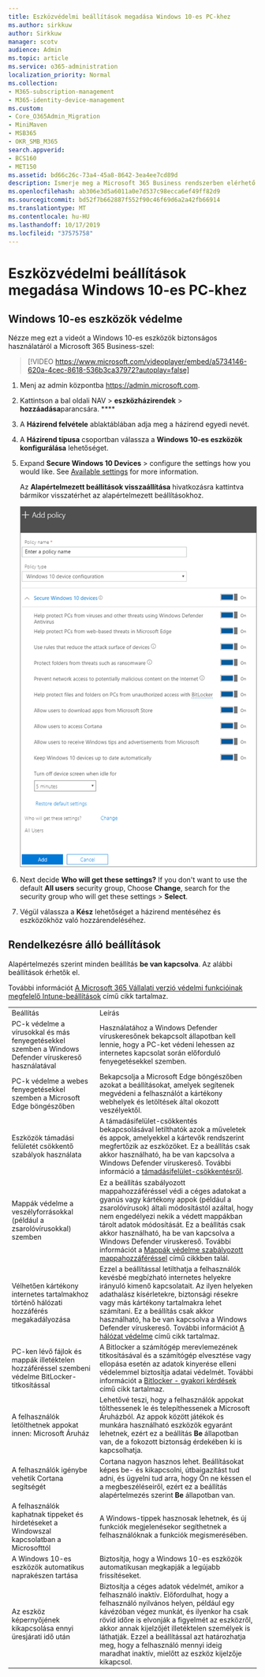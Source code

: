 ```yaml
---
title: Eszközvédelmi beállítások megadása Windows 10-es PC-khez
ms.author: sirkkuw
author: Sirkkuw
manager: scotv
audience: Admin
ms.topic: article
ms.service: o365-administration
localization_priority: Normal
ms.collection:
- M365-subscription-management
- M365-identity-device-management
ms.custom:
- Core_O365Admin_Migration
- MiniMaven
- MSB365
- OKR_SMB_M365
search.appverid:
- BCS160
- MET150
ms.assetid: bd66c26c-73a4-45a8-8642-3ea4ee7cd89d
description: Ismerje meg a Microsoft 365 Business rendszerben elérhető alapértelmezett és egyéb beállításokat a Windows 10 eszközök biztonságossá tétele érdekében.
ms.openlocfilehash: ab306e3d5a6011a0e7d537c98ecca6ef49ff82d9
ms.sourcegitcommit: bd52f7b662887f552f90c46f69d6a2a42fb66914
ms.translationtype: MT
ms.contentlocale: hu-HU
ms.lasthandoff: 10/17/2019
ms.locfileid: "37575758"
---
```

# <a name="set-device-protection-settings-for-windows-10-pcs"></a>Eszközvédelmi beállítások megadása Windows 10-es PC-khez

## <a name="secure-windows-10-devices"></a>Windows 10-es eszközök védelme

Nézze meg ezt a videót a Windows 10-es eszközök biztonságos használatáról a Microsoft 365 Business-szel:
  
> [!VIDEO https://www.microsoft.com/videoplayer/embed/a5734146-620a-4cec-8618-536b3ca37972?autoplay=false]
  
1. Menj az admin központba <a href="https://go.microsoft.com/fwlink/p/?linkid=837890" target="_blank">https://admin.microsoft.com</a>. 
    
2. Kattintson a bal oldali NAV \> **eszközházirendek** \> **hozzáadása**parancsára. ****
  
3. A **Házirend felvétele** ablaktáblában adja meg a házirend egyedi nevét. 
    
4. A **Házirend típusa** csoportban válassza a **Windows 10-es eszközök konfigurálása** lehetőséget.
    
5. Expand **Secure Windows 10 Devices** \> configure the settings how you would like. See [Available settings](#available-settings) for more information. 
    
    Az **Alapértelmezett beállítások visszaállítása** hivatkozásra kattintva bármikor visszatérhet az alapértelmezett beállításokhoz. 
    
    ![Add policy pane with Windows 10 Device configuration selected](media/fa9e2dc2-7eae-4c96-af34-765a1f641ecf.png)
  
6. Next decide **Who will get these settings?** If you don't want to use the default **All users** security group, Choose **Change**, search for the security group who will get these settings \> **Select**.
    
7. Végül válassza a **Kész** lehetőséget a házirend mentéséhez és eszközökhöz való hozzárendeléséhez. 
    
## <a name="available-settings"></a>Rendelkezésre álló beállítások

Alapértelmezés szerint minden beállítás **be van kapcsolva**. Az alábbi beállítások érhetők el.
  
További információt [A Microsoft 365 Vállalati verzió védelmi funkcióinak megfelelő Intune-beállítások](map-protection-features-to-intune-settings.md) című cikk tartalmaz. 
  
|||
|:-----|:-----|
|Beállítás  <br/> |Leírás  <br/> |
|PC-k védelme a vírusokkal és más fenyegetésekkel szemben a Windows Defender víruskereső használatával  <br/> |Használatához a Windows Defender víruskeresőnek bekapcsolt állapotban kell lennie, hogy a PC-ket védeni lehessen az internetes kapcsolat során előforduló fenyegetésekkel szemben.  <br/> |
|PC-k védelme a webes fenyegetésekkel szemben a Microsoft Edge böngészőben  <br/> |Bekapcsolja a Microsoft Edge böngészőben azokat a beállításokat, amelyek segítenek megvédeni a felhasználót a kártékony webhelyek és letöltések által okozott veszélyektől.  <br/> |
|Eszközök támadási felületét csökkentő szabályok használata  <br/> |A támadásifelület-csökkentés bekapcsolásával letilthatók azok a műveletek és appok, amelyekkel a kártevők rendszerint megfertőzik az eszközöket. Ez a beállítás csak akkor használható, ha be van kapcsolva a Windows Defender víruskereső. További információ a [támadásifelület-csökkentésről](https://go.microsoft.com/fwlink/?linkid=870417).  <br/> |
|Mappák védelme a veszélyforrásokkal (például a zsarolóvírusokkal) szemben  <br/> |Ez a beállítás szabályozott mappahozzáféréssel védi a céges adatokat a gyanús vagy kártékony appok (például a zsarolóvírusok) általi módosítástól azáltal, hogy nem engedélyezi nekik a védett mappákban tárolt adatok módosítását. Ez a beállítás csak akkor használható, ha be van kapcsolva a Windows Defender víruskereső. További információt a [Mappák védelme szabályozott mappahozzáféréssel](https://go.microsoft.com/fwlink/?linkid=870418) című cikkben talál.  <br/> |
|Vélhetően kártékony internetes tartalmakhoz történő hálózati hozzáférés megakadályozása  <br/> |Ezzel a beállítással letilthatja a felhasználók kevésbé megbízható internetes helyekre irányuló kimenő kapcsolatait. Az ilyen helyeken adathalász kísérletekre, biztonsági résekre vagy más kártékony tartalmakra lehet számítani. Ez a beállítás csak akkor használható, ha be van kapcsolva a Windows Defender víruskereső. További információt [A hálózat védelme](https://go.microsoft.com/fwlink/?linkid=870419) című cikk tartalmaz.  <br/> |
|PC-ken lévő fájlok és mappák illetéktelen hozzáféréssel szembeni védelme BitLocker-titkosítással  <br/> |A Bitlocker a számítógép merevlemezének titkosításával és a számítógép elvesztése vagy ellopása esetén az adatok kinyerése elleni védelemmel biztosítja adatai védelmét. További információt a [Bitlocker - gyakori kérdések](https://go.microsoft.com/fwlink/?linkid=871000) című cikk tartalmaz.  <br/> |
|A felhasználók letölthetnek appokat innen: Microsoft Áruház  <br/> |Lehetővé teszi, hogy a felhasználók appokat tölthessenek le és telepíthessenek a Microsoft Áruházból. Az appok között játékok és munkára használható eszközök egyaránt lehetnek, ezért ez a beállítás **Be** állapotban van, de a fokozott biztonság érdekében ki is kapcsolhatja.  <br/> |
|A felhasználók igénybe vehetik Cortana segítségét  <br/> |Cortana nagyon hasznos lehet. Beállításokat képes be- és kikapcsolni, útbaigazítást tud adni, és ügyelni tud arra, hogy Ön ne késsen el a megbeszéléseiről, ezért ez a beállítás alapértelmezés szerint **Be** állapotban van.  <br/> |
|A felhasználók kaphatnak tippeket és hirdetéseket a Windowszal kapcsolatban a Microsofttól  <br/> |A Windows-tippek hasznosak lehetnek, és új funkciók megjelenésekor segíthetnek a felhasználóknak a funkciók megismerésében.  <br/> |
|A Windows 10-es eszközök automatikus naprakészen tartása  <br/> |Biztosítja, hogy a Windows 10-es eszközök automatikusan megkapják a legújabb frissítéseket.  <br/> |
|Az eszköz képernyőjének kikapcsolása ennyi üresjárati idő után  <br/> |Biztosítja a céges adatok védelmét, amikor a felhasználó inaktív. Előfordulhat, hogy a felhasználó nyilvános helyen, például egy kávézóban végez munkát, és ilyenkor ha csak rövid időre is elvonják a figyelmét az eszközről, akkor annak kijelzőjét illetéktelen személyek is láthatják. Ezzel a beállítással azt határozhatja meg, hogy a felhasználó mennyi ideig maradhat inaktív, mielőtt az eszköz kijelzője kikapcsol.  <br/> |
   
  


